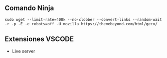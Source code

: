 ## Comando Ninja

```
sudo wget --limit-rate=400k --no-clobber --convert-links --random-wait -r -p -E -e robots=off -U mozilla https://themebeyond.com/html/geco/
```

## Extensiones VSCODE
- Live server